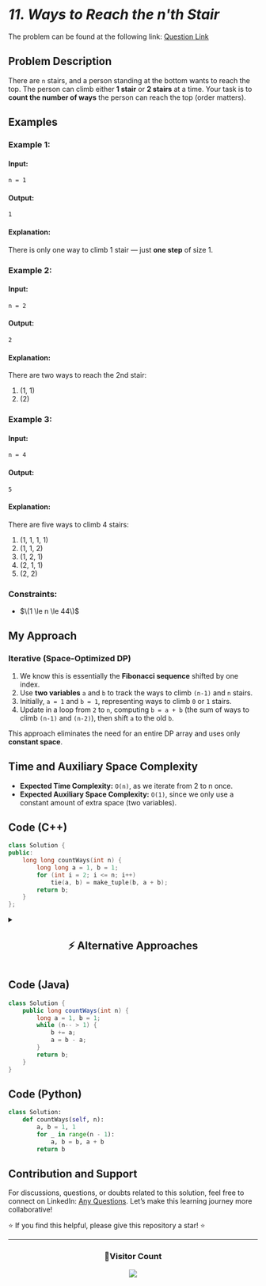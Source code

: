 # *11. Ways to Reach the n'th Stair*  

The problem can be found at the following link: [Question Link](https://www.geeksforgeeks.org/problems/count-ways-to-reach-the-nth-stair-1587115620/1)  

## **Problem Description**  

There are `n` stairs, and a person standing at the bottom wants to reach the top. The person can climb either **1 stair** or **2 stairs** at a time. Your task is to **count the number of ways** the person can reach the top (order matters).  

## **Examples**

### **Example 1:**  

#### **Input:**  
```
n = 1
```
#### **Output:**  
```
1
```

#### **Explanation:**  
There is only one way to climb 1 stair — just **one step** of size 1.  


### **Example 2:**  

#### **Input:**  
```
n = 2
```
#### **Output:**  
```
2
```

#### **Explanation:**  
There are two ways to reach the 2nd stair:  
1. (1, 1)  
2. (2)  


### **Example 3:**  

#### **Input:**  
```
n = 4
```
#### **Output:**  
```
5
```

#### **Explanation:**  
There are five ways to climb 4 stairs:  
1. (1, 1, 1, 1)  
2. (1, 1, 2)  
3. (1, 2, 1)  
4. (2, 1, 1)  
5. (2, 2)  


### **Constraints:**  
- $\(1 \le n \le 44\)$  

  

## **My Approach**  

### **Iterative (Space-Optimized DP)**
1. We know this is essentially the **Fibonacci sequence** shifted by one index.  
2. Use **two variables** `a` and `b` to track the ways to climb `(n-1)` and `n` stairs.  
3. Initially, `a = 1` and `b = 1`, representing ways to climb `0` or `1` stairs.  
4. Update in a loop from `2` to `n`, computing `b = a + b` (the sum of ways to climb `(n-1)` and `(n-2)`), then shift `a` to the old `b`.  

This approach eliminates the need for an entire DP array and uses only **constant space**.  

  

## **Time and Auxiliary Space Complexity**  

- **Expected Time Complexity:** `O(n)`, as we iterate from 2 to n once.  
- **Expected Auxiliary Space Complexity:** `O(1)`, since we only use a constant amount of extra space (two variables).  

  

## **Code (C++)**

```cpp
class Solution {
public:
    long long countWays(int n) {
        long long a = 1, b = 1;
        for (int i = 2; i <= n; i++) 
            tie(a, b) = make_tuple(b, a + b);
        return b;
    }
};
```


<details>
<summary><h2 align="center">⚡ Alternative Approaches</h2></summary>


## **1️⃣ Iterative DP (O(N) Time, O(1) Space) — Efficient and Clean**
### **Algorithm Steps:**  
- Maintain two variables, `a` and `b`, initialized to `1`.
- Iterate from `2` to `n`, updating `b` as `a + b` and shifting `a` to the old value of `b`.
- This efficient method eliminates the need for an array.

```cpp
class Solution {
public:
    long long countWays(int n) {
        long long a = 1, b = 1;
        while (n-- > 1) b += a, a = b - a;
        return b;
    }
};
```

✅ **Time Complexity:** `O(N)`  
✅ **Space Complexity:** `O(1)`  


## **2️⃣ Dynamic Programming (Tabulation - O(N) Time, O(N) Space)**
### **Algorithm Steps:**  
- Create an array `dp[]` where `dp[i]` stores the number of ways to reach the `i`-th step.
- Base cases:
  - `dp[0] = 1` (1 way to stay at the ground).
  - `dp[1] = 1` (1 way to take one step).
- Recurrence relation:
$\[
\text{dp[i]} = \text{dp[i-1]} + \text{dp[i-2]}
\]$

```cpp
class Solution {
public:
    long long countWays(int n) {
        vector<long long> dp(n + 1, 1);
        for (int i = 2; i <= n; i++) 
            dp[i] = dp[i - 1] + dp[i - 2];
        return dp[n];
    }
};
```

✅ **Time Complexity:** `O(N)`  
✅ **Space Complexity:** `O(N)`  


## **3️⃣ Matrix Exponentiation (O(log N) Time, O(1) Space) — Fastest Approach**
### **Algorithm Steps:**  
- Fibonacci sequence can be efficiently calculated using matrix exponentiation.
- Matrix multiplication transforms the problem into logarithmic complexity.

### **Matrix Representation:**  

| F(n)   | F(n-1) |
|--------|---------|    
| F(n-1) | F(n-2) |

=
| 1 | 1 |
|---|---|
| 1 | 0 | ^(n-1)

```cpp
class Solution {
public:
    void multiply(long long F[2][2], long long M[2][2]) {
        long long x = F[0][0]*M[0][0] + F[0][1]*M[1][0];
        long long y = F[0][0]*M[0][1] + F[0][1]*M[1][1];
        long long z = F[1][0]*M[0][0] + F[1][1]*M[1][0];
        long long w = F[1][0]*M[0][1] + F[1][1]*M[1][1];
        F[0][0] = x; F[0][1] = y;
        F[1][0] = z; F[1][1] = w;
    }

    void power(long long F[2][2], int n) {
        if (n <= 1) return;
        long long M[2][2] = {{1, 1}, {1, 0}};
        power(F, n / 2);
        multiply(F, F);
        if (n % 2 != 0) multiply(F, M);
    }

    long long countWays(int n) {
        if (n == 0) return 1;
        long long F[2][2] = {{1, 1}, {1, 0}};
        power(F, n);
        return F[0][0];
    }
};
```

✅ **Time Complexity:** `O(log N)`  
✅ **Space Complexity:** `O(1)`  


## **4️⃣ Recursive + Memoization (O(N) Time, O(N) Space)**
### **Algorithm Steps:**  
- Use recursion with memoization to store previously computed results.
- Base cases:
  - `f(0) = 1`
  - `f(1) = 1`

```cpp
class Solution {
public:
    vector<long long> dp;
    long long countWays(int n) {
        if (dp.empty()) dp.resize(n + 1, -1); // Initialize only once
        if (n <= 1) return 1;
        if (dp[n] != -1) return dp[n];
        return dp[n] = countWays(n - 1) + countWays(n - 2);
    }
};
```

✅ **Time Complexity:** `O(N)`  
✅ **Space Complexity:** `O(N)`  


## 📊 **Comparison of Approaches**

| **Approach**                     | ⏱️ **Time Complexity** | 🗂️ **Space Complexity** | ✅ **Pros**                          | ⚠️ **Cons**                       |
|----------------------------------|------------------------|-------------------------|--------------------------------------|-----------------------------------|
| **Iterative DP (Space Optimized)** | 🟡 `O(N)`               | 🟢 `O(1)`                 | Simple and fastest iterative method | Limited to Fibonacci logic only   |
| **Dynamic Programming (Tabulation)** | 🟡 `O(N)`               | 🔴 `O(N)`                 | Easy to understand and implement    | Consumes more space               |
| **Matrix Exponentiation**         | 🟢 `O(log N)`            | 🟢 `O(1)`                  | Fastest for large values of `n`      | Slightly complex logic             |
| **Recursive + Memoization**       | 🟡 `O(N)`               | 🔴 `O(N)`                 | Natural recursive logic             | Higher recursion overhead          |


## 💡 **Best Choice?**

✅ **For simplicity and efficiency:** Use **Iterative DP (Space Optimized)**.  
✅ **For fastest results in large inputs:** Use **Matrix Exponentiation**.  
✅ **For easier implementation with clear logic:** Use **Tabulation**.

</details>


## **Code (Java)**
```java
class Solution {
    public long countWays(int n) {
        long a = 1, b = 1;
        while (n-- > 1) {
            b += a;
            a = b - a;
        }
        return b;
    }
}
```


## **Code (Python)**
```python
class Solution:
    def countWays(self, n):
        a, b = 1, 1
        for _ in range(n - 1):
            a, b = b, a + b
        return b
```

## **Contribution and Support**  

For discussions, questions, or doubts related to this solution, feel free to connect on LinkedIn: [Any Questions](https://www.linkedin.com/in/het-patel-8b110525a/). Let’s make this learning journey more collaborative!

⭐ If you find this helpful, please give this repository a star! ⭐

---

<div align="center">
  <h3><b>📍Visitor Count</b></h3>
</div>

<p align="center">
  <img src="https://profile-counter.glitch.me/Hunterdii/count.svg" />
</p>
